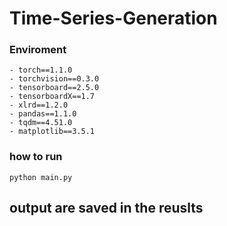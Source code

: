 # Time-Series-Generation

### Enviroment
```
- torch==1.1.0
- torchvision==0.3.0
- tensorboard==2.5.0
- tensorboardX==1.7
- xlrd==1.2.0
- pandas==1.1.0
- tqdm==4.51.0
- matplotlib==3.5.1
```


### how to run
    python main.py

## output are saved in the reuslts
